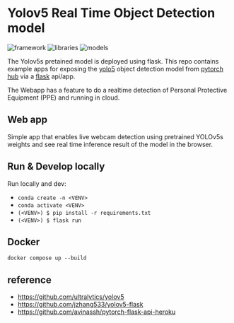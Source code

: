 # Yolov5 Real Time Object Detection model 
![framework](https://img.shields.io/badge/framework-flask-red)
![libraries](https://img.shields.io/badge/libraries-opencv-green)
![models](https://img.shields.io/badge/models-yolov5-yellow)

The Yolov5s pretained model is deployed using flask.
This repo contains example apps for exposing the [yolo5](https://github.com/ultralytics/yolov5) object detection model from [pytorch hub](https://pytorch.org/hub/ultralytics_yolov5/) via a [flask](https://flask.palletsprojects.com/en/1.1.x/) api/app.

The Webapp has a feature to do a realtime detection of Personal Protective Equipment (PPE) and running in cloud.


## Web app
Simple app that enables live webcam detection using pretrained YOLOv5s weights and see real time inference result of the model in the browser.

## Run & Develop locally
Run locally and dev:
* `conda create -n <VENV>`
* `conda activate <VENV>`
* `(<VENV>) $ pip install -r requirements.txt`
* `(<VENV>) $ flask run`

## Docker
```
docker compose up --build
```

## reference
- https://github.com/ultralytics/yolov5
- https://github.com/jzhang533/yolov5-flask
- https://github.com/avinassh/pytorch-flask-api-heroku
